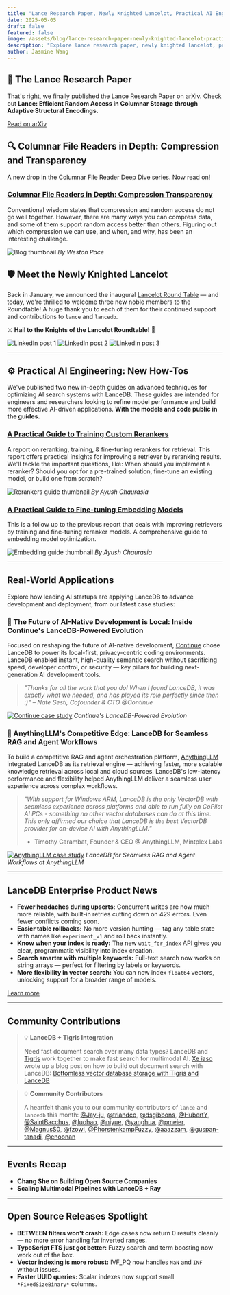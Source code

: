 ```yaml
---
title: "Lance Research Paper, Newly Knighted Lancelot, Practical AI Engineering"
date: 2025-05-05
draft: false
featured: false
image: /assets/blog/lance-research-paper-newly-knighted-lancelot-practical-ai-engineering/lance-research-paper-newly-knighted-lancelot-practical-ai-engineering.png
description: "Explore lance research paper, newly knighted lancelot, practical ai engineering with practical insights and expert guidance from the LanceDB team."
author: Jasmine Wang
---
```


## 📄 The Lance Research Paper 

That's right, we finally published the Lance Research Paper on arXiv. Check out **Lance: Efficient Random Access in Columnar Storage through Adaptive Structural Encodings.**

[Read on arXiv](https://arxiv.org/abs/2504.15247)

## 🔍 Columnar File Readers in Depth: Compression and Transparency

A new drop in the Columnar File Reader Deep Dive series. Now read on! 

### [Columnar File Readers in Depth: Compression Transparency](/blog/columnar-file-readers-in-depth-compression-transparency/)

Conventional wisdom states that compression and random access do not go well together. However, there are many ways you can compress data, and some of them support random access better than others. Figuring out which compression we can use, and when, and why, has been an interesting challenge.

![Blog thumbnail](/assets/blog/compression-transparency-thumbnail.png)
*By Weston Pace*

## 🛡️ Meet the Newly Knighted Lancelot

Back in January, we announced the inaugural [Lancelot Round Table](https://github.com/lancedb/lancedb/wiki) — and today, we're thrilled to welcome three new noble members to the Roundtable! A huge thank you to each of them for their continued support and contributions to `lance` and `lancedb`.

⚔️ **Hail to the Knights of the Lancelot Roundtable!** 🐎

![LinkedIn post 1](/assets/blog/lancelot-knight-1.png)
![LinkedIn post 2](/assets/blog/lancelot-knight-2.png)
![LinkedIn post 3](/assets/blog/lancelot-knight-3.png)

---

## ⚙️ Practical AI Engineering: New How-Tos

We've published two new in-depth guides on advanced techniques for optimizing AI search systems with LanceDB. These guides are intended for engineers and researchers looking to refine model performance and build more effective AI-driven applications. **With the models and code public in the guides.**

### [A Practical Guide to Training Custom Rerankers](/blog/a-practical-guide-to-training-custom-rerankers/)

A report on reranking, training, & fine-tuning rerankers for retrieval. This report offers practical insights for improving a retriever by reranking results. We'll tackle the important questions, like: When should you implement a reranker? Should you opt for a pre-trained solution, fine-tune an existing model, or build one from scratch?

![Rerankers guide thumbnail](/assets/blog/rerankers-guide-thumbnail.png)
*By Ayush Chaurasia*

### [A Practical Guide to Fine-tuning Embedding Models](/blog/a-practical-guide-to-fine-tuning-embedding-models/)

This is a follow up to the previous report that deals with improving retrievers by training and fine-tuning reranker models. A comprehensive guide to embedding model optimization.

![Embedding guide thumbnail](/assets/blog/embedding-guide-thumbnail.png)
*By Ayush Chaurasia*

---

## Real-World Applications

Explore how leading AI startups are applying LanceDB to advance development and deployment, from our latest case studies:

### 💼 The Future of AI-Native Development is Local: Inside Continue's LanceDB-Powered Evolution

Focused on reshaping the future of AI-native development, [Continue](https://continue.dev/) chose LanceDB to power its local-first, privacy-centric coding environments. LanceDB enabled instant, high-quality semantic search without sacrificing speed, developer control, or security — key pillars for building next-generation AI development tools.

> *"Thanks for all the work that you do! When I found LanceDB, it was exactly what we needed, and has played its role perfectly since then :)" 
> – Nate Sesti, Cofounder & CTO @Continue*

[![Continue case study](/assets/blog/continue-case-study.png)](/blog/the-future-of-ai-native-development-is-local-inside-continues-lancedb-powered-evolution/)
*Continue's LanceDB-Powered Evolution*

### 💼 AnythingLLM's Competitive Edge: LanceDB for Seamless RAG and Agent Workflows

To build a competitive RAG and agent orchestration platform, [AnythingLLM](https://anythingllm.com/) integrated LanceDB as its retrieval engine — achieving faster, more scalable knowledge retrieval across local and cloud sources. LanceDB's low-latency performance and flexibility helped AnythingLLM deliver a seamless user experience across complex workflows.

> *"With support for Windows ARM, LanceDB is the only VectorDB with seamless experience across platforms and able to run fully on CoPilot AI PCs - something no other vector databases can do at this time. This only affirmed our choice that LanceDB is the best VectorDB provider for on-device AI with AnythingLLM."*
> - Timothy Carambat, Founder & CEO @ AnythingLLM, Mintplex Labs

[![AnythingLLM case study](/assets/blog/anythingllm-case-study.png)](/blog/anythingllms-competitive-edge-lancedb-for-seamless-rag-and-agent-workflows/)
*LanceDB for Seamless RAG and Agent Workflows at AnythingLLM*

---

## LanceDB Enterprise Product News

- **Fewer headaches during upserts:** Concurrent writes are now much more reliable, with built-in retries cutting down on 429 errors. Even fewer conflicts coming soon.
- **Easier table rollbacks:** No more version hunting — tag any table state with names like `experiment_v1` and roll back instantly.
- **Know when your index is ready:** The new `wait_for_index` API gives you clear, programmatic visibility into index creation.
- **Search smarter with multiple keywords:** Full-text search now works on string arrays — perfect for filtering by labels or keywords.
- **More flexibility in vector search:** You can now index `float64` vectors, unlocking support for a broader range of models.

[Learn more](https://docs.lancedb.com/changelog/changelog)

---

## Community Contributions

> 💡 **LanceDB + Tigris Integration**
> 
> Need fast document search over many data types? LanceDB and [Tigris](https://www.tigrisdata.com/) work together to make fast search for multimodal AI. [Xe iaso](https://www.linkedin.com/in/xe-iaso/) wrote up a blog post on how to build out document search with LanceDB: [Bottomless vector database storage with Tigris and LanceDB](https://www.tigrisdata.com/blog/lancedb-101/)

> 💡 **Community Contributors**
> 
> A heartfelt thank you to our community contributors of `lance` and `lancedb` this month: [@Jay-ju](https://github.com/Jay-ju), [@triandco](https://github.com/triandco), [@dsgibbons](https://github.com/dsgibbons), [@HubertY](https://github.com/HubertY), [@SaintBacchus](https://github.com/SaintBacchus), [@luohao](https://github.com/luohao), [@niyue](https://github.com/niyue), [@yanghua](https://github.com/yanghua), [@pmeier](https://github.com/pmeier), [@MagnusS0](https://github.com/MagnusS0), [@fzowl](https://github.com/fzowl), [@PhorstenkampFuzzy](https://github.com/PhorstenkampFuzzy), [@aaazzam](https://github.com/aaazzam), [@guspan-tanadi](https://github.com/guspan-tanadi), [@enoonan](https://github.com/enoonan)

---

## Events Recap

- **Chang She on Building Open Source Companies**
- **Scaling Multimodal Pipelines with LanceDB + Ray**

---

## Open Source Releases Spotlight 

- **BETWEEN filters won't crash:** Edge cases now return 0 results cleanly — no more error handling for inverted ranges.
- **TypeScript FTS just got better:** Fuzzy search and term boosting now work out of the box.
- **Vector indexing is more robust:** IVF_PQ now handles `NaN` and `INF` without issues.
- **Faster UUID queries:** Scalar indexes now support small `*FixedSizeBinary*` columns.
